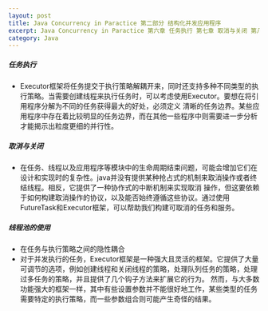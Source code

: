 ```yaml
---
layout: post
title: Java Concurrency in Paractice 第二部分 结构化并发应用程序
excerpt: Java Concurrency in Paractice 第六章 任务执行 第七章 取消与关闭 第八章 线程池的使用
category: Java
---
```


##### 任务执行

- Executor框架将任务提交于执行策略解耦开来，同时还支持多种不同类型的执行策略。当需要创建线程来执行任务时，可以考虑使用Executor。要想在将引用程序分解为不同的任务获得最大的好处，必须定义
  清晰的任务边界。某些应用程序中存在着比较明显的任务边界，而在其他一些程序中则需要进一步分析才能揭示出粒度更细的并行性。

##### 取消与关闭

-  在任务、线程以及应用程序等模块中的生命周期结束问题，可能会增加它们在设计和实现时的复杂性。java并没有提供某种抢占式的机制来取消操作或者终结线程。相反，它提供了一种协作式的中断机制来实现取消
   操作，但这要依赖于如何构建取消操作的协议，以及能否始终遵循这些协议。通过使用FutureTask和Executor框架，可以帮助我们构建可取消的任务和服务。


##### 线程池的使用

- 在任务与执行策略之间的隐性耦合
- 对于并发执行的任务，Executor框架是一种强大且灵活的框架。它提供了大量可调节的选项，例如创建线程和关闭线程的策略，处理队列任务的策略，处理过多任务的策略，并且提供了几个钩子方法来扩展它的行为。
  然而，与大多数功能强大的框架一样，其中有些设置参数并不能很好地工作，某些类型的任务需要特定的执行策略，而一些参数组合则可能产生奇怪的结果。
  
